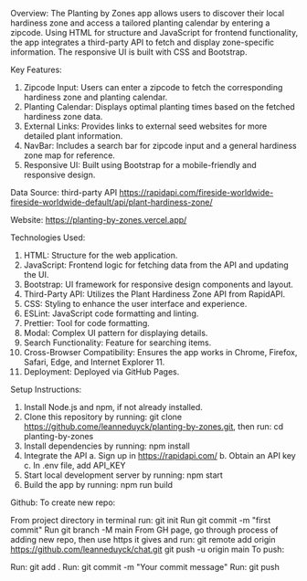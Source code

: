 Overview:
The Planting by Zones app allows users to discover their local hardiness zone and access a tailored planting calendar by entering a zipcode. Using HTML for structure and JavaScript for frontend functionality, the app integrates a third-party API to fetch and display zone-specific information. The responsive UI is built with CSS and Bootstrap.

Key Features:

1. Zipcode Input: Users can enter a zipcode to fetch the corresponding hardiness zone and planting calendar.
2. Planting Calendar: Displays optimal planting times based on the fetched hardiness zone data.
3. External Links: Provides links to external seed websites for more detailed plant information.
4. NavBar: Includes a search bar for zipcode input and a general hardiness zone map for reference.
5. Responsive UI: Built using Bootstrap for a mobile-friendly and responsive design.

Data Source: third-party API
https://rapidapi.com/fireside-worldwide-fireside-worldwide-default/api/plant-hardiness-zone/

Website: https://planting-by-zones.vercel.app/

Technologies Used:

1. HTML: Structure for the web application.
2. JavaScript: Frontend logic for fetching data from the API and updating the UI.
3. Bootstrap: UI framework for responsive design components and layout.
4. Third-Party API: Utilizes the Plant Hardiness Zone API from RapidAPI.
5. CSS: Styling to enhance the user interface and experience.
6. ESLint: JavaScript code formatting and linting.
7. Prettier: Tool for code formatting.
8. Modal: Complex UI pattern for displaying details.
9. Search Functionality: Feature for searching items.
10. Cross-Browser Compatibility: Ensures the app works in Chrome, Firefox, Safari, Edge, and Internet Explorer 11.
11. Deployment: Deployed via GitHub Pages.

Setup Instructions:

1. Install Node.js and npm, if not already installed.
2. Clone this repository by running: git clone https://github.come/leanneduyck/planting-by-zones.git, then run: cd planting-by-zones
3. Install dependencies by running: npm install
4. Integrate the API
   a. Sign up in https://rapidapi.com/
   b. Obtain an API key
   c. In .env file, add API_KEY
5. Start local development server by running: npm start
6. Build the app by running: npm run build

Github: To create new repo:

From project directory in terminal run: git init
Run git commit -m "first commit"
Run git branch -M main
From GH page, go through process of adding new repo, then use https it gives and run: git remote add origin https://github.com/leanneduyck/chat.git
git push -u origin main
To push:

Run: git add .
Run: git commit -m "Your commit message"
Run: git push
